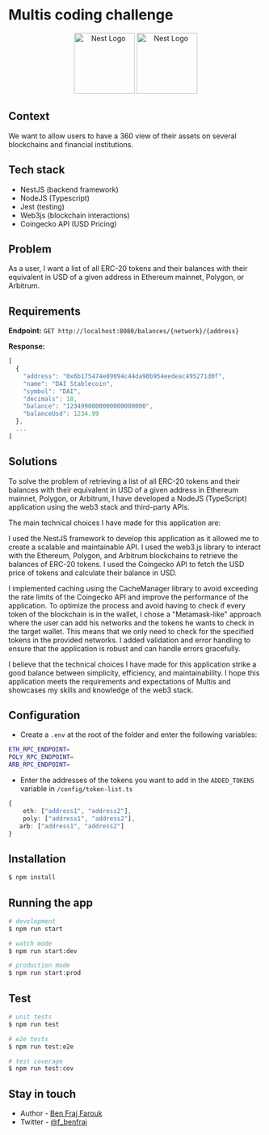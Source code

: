 # Multis coding challenge

<p align="center">
  <a href="https://multis.com/" target="blank"><img src="https://assets.website-files.com/634004b4bef7e50e67fa8e75/63779c9339ff1e032d4117bf_Multis%20-%20Logo%20transparent.png" width="120" alt="Nest Logo" /></a>
  <a href="http://nestjs.com/" target="blank"><img src="https://nestjs.com/img/logo-small.svg" width="120" alt="Nest Logo" /></a>
</p>

## Context

We want to allow users to have a 360 view of their assets on several blockchains and financial institutions.

## Tech stack

- NestJS (backend framework)
- NodeJS (Typescript)
- Jest (testing)
- Web3js (blockchain interactions)
- Coingecko API (USD Pricing)

## Problem

As a user, I want a list of all ERC-20 tokens and their balances with their equivalent in USD of a given address in Ethereum mainnet, Polygon, or Arbitrum.

## Requirements

**Endpoint:** `GET http://localhost:8080/balances/{network}/{address}`

**Response:**

```ts
[
  {
    "address": "0x6b175474e89094c44da98b954eedeac495271d0f",
    "name": "DAI Stablecoin",
    "symbol": "DAI",
    "decimals": 18,
    "balance": "1234990000000000000000",
    "balanceUsd": 1234.99
  },
  ...
]
```

## Solutions

To solve the problem of retrieving a list of all ERC-20 tokens and their balances with their equivalent in USD of a given address in Ethereum mainnet, Polygon, or Arbitrum, I have developed a NodeJS (TypeScript) application using the web3 stack and third-party APIs.

The main technical choices I have made for this application are:

I used the NestJS framework to develop this application as it allowed me to create a scalable and maintainable API.
I used the web3.js library to interact with the Ethereum, Polygon, and Arbitrum blockchains to retrieve the balances of ERC-20 tokens.
I used the Coingecko API to fetch the USD price of tokens and calculate their balance in USD.

I implemented caching using the CacheManager library to avoid exceeding the rate limits of the Coingecko API and improve the performance of the application.
To optimize the process and avoid having to check if every token of the blockchain is in the wallet, I chose a "Metamask-like" approach where the user can add his networks and the tokens he wants to check in the target wallet. This means that we only need to check for the specified tokens in the provided networks.
I added validation and error handling to ensure that the application is robust and can handle errors gracefully.

I believe that the technical choices I have made for this application strike a good balance between simplicity, efficiency, and maintainability. I hope this application meets the requirements and expectations of Multis and showcases my skills and knowledge of the web3 stack.

## Configuration

- Create a `.env` at the root of the folder and enter the following variables:

```bash
ETH_RPC_ENDPOINT=
POLY_RPC_ENDPOINT=
ARB_RPC_ENDPOINT=
```

- Enter the addresses of the tokens you want to add in the `ADDED_TOKENS` variable in `/config/token-list.ts`

```ts
{
	eth: ["address1", "address2"],
	poly: ["address1", "address2"],
   arb: ["address1", "address2"]
}
```

## Installation

```bash
$ npm install
```

## Running the app

```bash
# development
$ npm run start

# watch mode
$ npm run start:dev

# production mode
$ npm run start:prod
```

## Test

```bash
# unit tests
$ npm run test

# e2e tests
$ npm run test:e2e

# test coverage
$ npm run test:cov
```

## Stay in touch

- Author - [Ben Fraj Farouk](https://www.linkedin.com/in/farouk-benfraj/)
- Twitter - [@f_benfraj](https://twitter.com/f_benfraj)
